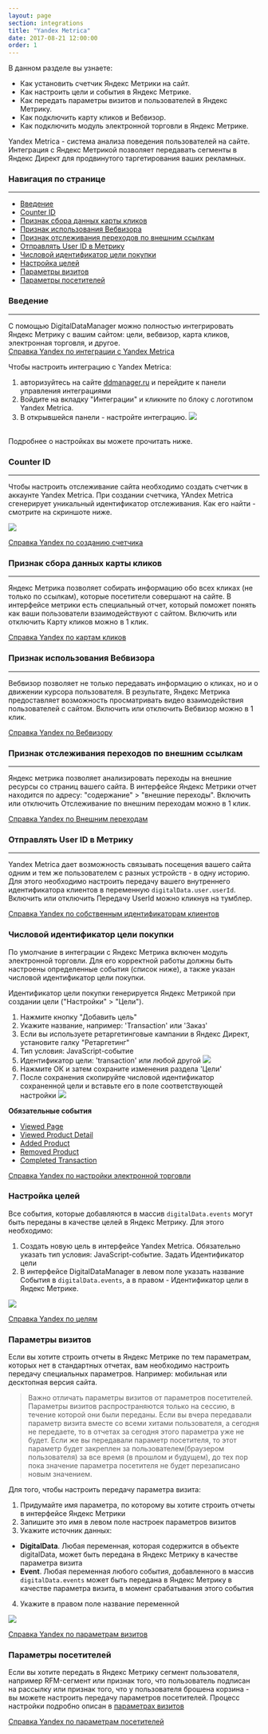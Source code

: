 ```yaml
---
layout: page
section: integrations
title: "Yandex Metrica"
date: 2017-08-21 12:00:00
order: 1
---
```


В данном разделе вы узнаете: 
* Как установить счетчик Яндекс Метрики на сайт.
* Как настроить цели и события в Яндекс Метрике.
* Как передать параметры визитов и пользователей в Яндекс Метрику.
* Как подключить карту кликов и Вебвизор.
* Как подключить модуль электронной торговли в Яндекс Метрике.

Yandex Metrica - система анализа поведения пользователей на сайте. Интеграция с Яндекс Метрикой позволяет передавать сегменты в Яндекс Директ для продвинутого таргетирования ваших рекламных.

### Навигация по странице
------
<ul class="page-navigation">
  <li><a href="#0">Введение</a></li>
  <li><a href="#1">Counter ID</a></li>
  <li><a href="#2">Признак сбора данных карты кликов</a></li>
  <li><a href="#3">Признак использования Вебвизора</a></li>
  <li><a href="#4">Признак отслеживания переходов по внешним ссылкам</a></li>
  <li><a href="#5">Отправлять User ID в Метрику</a></li>
  <li><a href="#6">Числовой идентификатор цели покупки</a></li>
  <li><a href="#7">Настройка целей</a></li>
  <li><a href="#8">Параметры визитов</a></li>
  <li><a href="#9">Параметры посетителей</a></li>
</ul>

### <a name="0"></a>Введение
------
С помощью DigitalDataManager можно полностью интегрировать Яндекс Метрику с вашим сайтом: цели, вебвизор, карта кликов, электронная торговля, и другое.<br />
[Справка Yandex по интеграции с Yandex Metrica](https://yandex.ru/support/metrika/index.html)

Чтобы настроить интеграцию с Yandex Metrica: 
1. авторизуйтесь на сайте [ddmanager.ru](https://admin.ddmanager.ru/) и перейдите к панели управления интеграциями
2. Войдите на вкладку "Интеграции" и кликните по блоку с логотипом Yandex Metrica.
3. В открывшейся панели - настройте интеграцию.
![](/img/integrations.ym.settings.png)
<br />
Подробнее о настройках вы можете прочитать ниже.

### <a name="1"></a>Counter ID
------
Чтобы настроить отслеживание сайта необходимо создать счетчик в аккаунте Yandex Metrica. При создании счетчика, YAndex Metrica сгенерирует уникальный идентификатор отслеживания. Как его найти - смотрите на скриншоте ниже.

![](/img/integrations.ym.counterid.png)

[Справка Yandex по созданию счетчика](https://yandex.ru/support/metrika/general/creating-counter.html)

### <a name="2"></a>Признак сбора данных карты кликов
------
Яндекс Метрика позволяет собирать информацию обо всех кликах (не только по ссылкам), которые посетители совершают на сайте. В интерфейсе метрики есть специальный отчет, который поможет понять как ваши пользователи взаимодействуют с сайтом.
Включить или отключить Карту кликов можно в 1 клик.

[Справка Yandex по картам кликов](https://yandex.ru/support/metrika/behavior/click-map.html)

### <a name="3"></a>Признак использования Вебвизора
------
Вебвизор позволяет не только передавать информацию о кликах, но и о движении курсора пользователя. В результате, Яндекс Метрика предоставляет возможность просматривать видео взаимодействия пользователей с сайтом. Включить или отключить Вебвизор можно в 1 клик.

[Справка Yandex по Вебвизору](https://yandex.ru/support/metrika/webvisor/about-webvisor.html)

### <a name="4"></a>Признак отслеживания переходов по внешним ссылкам
------
Яндекс метрика позволяет анализировать переходы на внешние ресурсы со страниц вашего сайта. В интерфейсе Яндекс Метрики отчет находится по адресу: "содержание" > "внешние переходы". Включить или отключить Отслеживание по внешним переходам можно в 1 клик.

[Справка Yandex по Внешним переходам](https://yandex.ru/support/metrika/content/external-links.html)

### <a name="5"></a>Отправлять User ID в Метрику
------
Yandex Metrica дает возможность связывать посещения вашего сайта одним и тем же пользователем с разных устройств - в одну историю. Для этого необходимо настроить передачу вашего внутреннего идентификатора клиентов в переменную `digitalData.user.userId`. Включить или отключить Передачу UserId можно кликнув на тумблер.

[Справка Yandex по собственным идентификаторам клиентов](https://yandex.ru/support/metrika/content/external-links.html)

### <a name="6"></a>Числовой идентификатор цели покупки
По умолчание в интеграции с Яндекс Метрика включен модуль электронной торговли. Для его корректной работы должны быть настроены определенные события (список ниже), а также указан числовой идентификатор цели покупки.

Идентификатор цели покупки генерируется Яндекс Метрикой при создании цели ("Настройки" > "Цели").
1. Нажмите кнопку "Добавить цель"
2. Укажите название, например: 'Transaction' или 'Заказ'
3. Если вы используете ретаргетинговые кампании в Яндекс Директ, установите галку "Ретаргетинг"
4. Тип условия: JavaScript-событие
5. Идентификатор цели: 'transaction' или любой другой
![](/img/integrations.ym.goal.1.png)
6. Нажмите ОК и затем сохраните изменения раздела 'Цели'
7. После сохранения скопируйте числовой идентификатор сохраненной цели и вставьте его в поле соответствующей настройки
![](/img/integrations.ym.goal.2.png)

**Обязательные события**
* [Viewed Page](/events/viewed-page)
* [Viewed Product Detail](/events/viewed-product-detail)
* [Added Product](/events/added-product)
* [Removed Product](/events/removed-product)
* [Completed Transaction](/events/completed-transaction)

[Справка Yandex по настройки электронной торговли](https://yandex.ru/support/metrika/reports/ecommerce.html)

### <a name="7"></a>Настройка целей
Все события, которые добавляются в массив `digitalData.events` могут быть переданы в качестве целей в Яндекс Метрику. Для этого необходимо:
1. Создать новую цель в интерфейсе Yandex Metrica. Обязательно указать тип условия: JavaScript-событие. Задать Идентификатор цели
2. В интерфейсе DigitalDataManager в левом поле указать название События в `digitalData.events`, а в правом - Идентификатор цели в Яндекс Метрике.

![](/img/integrations.ym.goals.png)

[Справка Yandex по целям](https://yandex.ru/support/metrika/general/goals.html)

### <a name="8"></a>Параметры визитов
Если вы хотите строить отчеты в Яндекс Метрике по тем параметрам, которых нет в стандартных отчетах, вам необходимо настроить передачу специальных параметров. Например: мобильная или десктопная версия сайта.

> Важно отличать параметры визитов от параметров посетителей. Параметры визитов распространяются только на сессию, в течение которой они были переданы. Если вы вчера передавали параметр визита вместе со всеми хитами пользователя, а сегодня не передаете, то в отчетах за сегодня этого параметра уже не будет. Если же вы передавали параметр посетителя, то этот параметр будет закреплен за пользователем(браузером пользователя) за все время (в прошлом и будущем), до тех пор пока значение параметра посетителя не будет перезаписано новым значением.

Для того, чтобы настроить передачу параметра визита:

1. Придумайте имя параметра, по которому вы хотите строить отчеты в интерфейсе Яндекс Метрики
2. Запишите это имя в левом поле настроек параметров визитов
3. Укажите источник данных:
 - **DigitalData**. Любая переменная, которая содержится в объекте digitalData, может быть передана в Яндекс Метрику в качестве параметра визита
 - **Event**. Любая переменная любого события, добавленного в массив `digitalData.events` может быть передана в Яндекс Метрику в качестве параметра визита, в момент срабатывания этого события
 4. Укажите в правом поле название переменной

![](/img/integrations.ym.session-params.png)

[Справка Yandex по параметрам визитов](https://yandex.ru/support/metrika/data/visit-params.html)

### <a name="9"></a>Параметры посетителей
Если вы хотите передать в Яндекс Метрику сегмент пользователя, например RFM-сегмент или признак того, что пользователь подписан на рассылку или признак того, что у пользователя брошена корзина - вы можете настроить передачу параметров посетителей.
Процесс настройки подробно описан в [параметрах визитов](#8)

[Справка Yandex по параметрам посетителей](https://yandex.ru/support/metrika/data/user-params.html)

